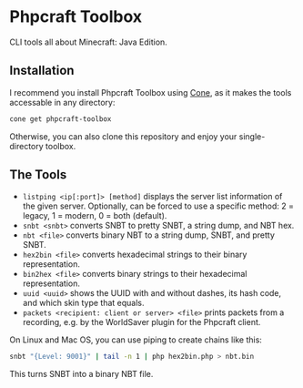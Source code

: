 # Phpcraft Toolbox

CLI tools all about Minecraft: Java Edition.

## Installation

I recommend you install Phpcraft Toolbox using [Cone](https://getcone.org), as it makes the tools accessable in any directory:

```Bash
cone get phpcraft-toolbox
```

Otherwise, you can also clone this repository and enjoy your single-directory toolbox.

## The Tools

- `listping <ip[:port]> [method]` displays the server list information of the given server. Optionally, can be forced to use a specific method: 2 = legacy, 1 = modern, 0 = both (default).
- `snbt <snbt>` converts SNBT to pretty SNBT, a string dump, and NBT hex.
- `nbt <file>` converts binary NBT to a string dump, SNBT, and pretty SNBT.
- `hex2bin <file>` converts hexadecimal strings to their binary representation.
- `bin2hex <file>` converts binary strings to their hexadecimal representation.
- `uuid <uuid>` shows the UUID with and without dashes, its hash code, and which skin type that equals.
- `packets <recipient: client or server> <file>` prints packets from a recording, e.g. by the WorldSaver plugin for the Phpcraft client.

On Linux and Mac OS, you can use piping to create chains like this:

```Bash
snbt "{Level: 9001}" | tail -n 1 | php hex2bin.php > nbt.bin
```

This turns SNBT into a binary NBT file.
